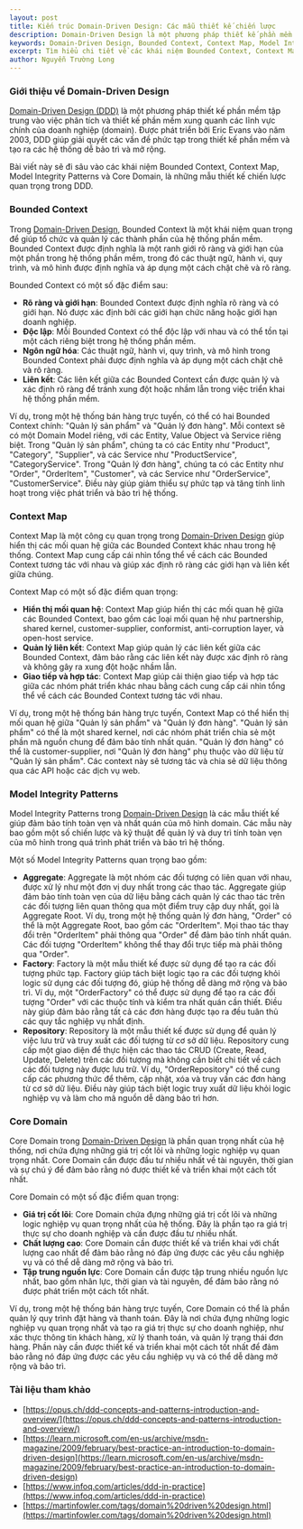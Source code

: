 ```yaml
---
layout: post
title: Kiến trúc Domain-Driven Design: Các mẫu thiết kế chiến lược
description: Domain-Driven Design là một phương pháp thiết kế phần mềm tập trung vào việc phân tích và cấu trúc hệ thống theo các lĩnh vực chính của doanh nghiệp. Bài viết này đi sâu vào Bounded Context, Context Map, Model Integrity Patterns và Core Domain.
keywords: Domain-Driven Design, Bounded Context, Context Map, Model Integrity Patterns, Core Domain, kiến trúc Domain-Driven Design
excerpt: Tìm hiểu chi tiết về các khái niệm Bounded Context, Context Map, Model Integrity Patterns và Core Domain trong Domain-Driven Design.
author: Nguyễn Trường Long
---
```


### Giới thiệu về Domain-Driven Design

[Domain-Driven Design (DDD)](https://nguyentruonglong.net/kien-truc-domain-driven-design.html) là một phương pháp thiết kế phần mềm tập trung vào việc phân tích và thiết kế phần mềm xung quanh các lĩnh vực chính của doanh nghiệp (domain). Được phát triển bởi Eric Evans vào năm 2003, DDD giúp giải quyết các vấn đề phức tạp trong thiết kế phần mềm và tạo ra các hệ thống dễ bảo trì và mở rộng.

Bài viết này sẽ đi sâu vào các khái niệm Bounded Context, Context Map, Model Integrity Patterns và Core Domain, là những mẫu thiết kế chiến lược quan trọng trong DDD.

### Bounded Context

Trong [Domain-Driven Design](https://nguyentruonglong.net/kien-truc-domain-driven-design.html), Bounded Context là một khái niệm quan trọng để giúp tổ chức và quản lý các thành phần của hệ thống phần mềm. Bounded Context được định nghĩa là một ranh giới rõ ràng và giới hạn của một phần trong hệ thống phần mềm, trong đó các thuật ngữ, hành vi, quy trình, và mô hình được định nghĩa và áp dụng một cách chặt chẽ và rõ ràng.

Bounded Context có một số đặc điểm sau:
- **Rõ ràng và giới hạn**: Bounded Context được định nghĩa rõ ràng và có giới hạn. Nó được xác định bởi các giới hạn chức năng hoặc giới hạn doanh nghiệp.
- **Độc lập**: Mỗi Bounded Context có thể độc lập với nhau và có thể tồn tại một cách riêng biệt trong hệ thống phần mềm.
- **Ngôn ngữ hóa**: Các thuật ngữ, hành vi, quy trình, và mô hình trong Bounded Context phải được định nghĩa và áp dụng một cách chặt chẽ và rõ ràng.
- **Liên kết**: Các liên kết giữa các Bounded Context cần được quản lý và xác định rõ ràng để tránh xung đột hoặc nhầm lẫn trong việc triển khai hệ thống phần mềm.

Ví dụ, trong một hệ thống bán hàng trực tuyến, có thể có hai Bounded Context chính: "Quản lý sản phẩm" và "Quản lý đơn hàng". Mỗi context sẽ có một Domain Model riêng, với các Entity, Value Object và Service riêng biệt. Trong "Quản lý sản phẩm", chúng ta có các Entity như "Product", "Category", "Supplier", và các Service như "ProductService", "CategoryService". Trong "Quản lý đơn hàng", chúng ta có các Entity như "Order", "OrderItem", "Customer", và các Service như "OrderService", "CustomerService". Điều này giúp giảm thiểu sự phức tạp và tăng tính linh hoạt trong việc phát triển và bảo trì hệ thống.

### Context Map

Context Map là một công cụ quan trọng trong [Domain-Driven Design](https://nguyentruonglong.net/kien-truc-domain-driven-design.html) giúp hiển thị các mối quan hệ giữa các Bounded Context khác nhau trong hệ thống. Context Map cung cấp cái nhìn tổng thể về cách các Bounded Context tương tác với nhau và giúp xác định rõ ràng các giới hạn và liên kết giữa chúng.

Context Map có một số đặc điểm quan trọng:
- **Hiển thị mối quan hệ**: Context Map giúp hiển thị các mối quan hệ giữa các Bounded Context, bao gồm các loại mối quan hệ như partnership, shared kernel, customer-supplier, conformist, anti-corruption layer, và open-host service.
- **Quản lý liên kết**: Context Map giúp quản lý các liên kết giữa các Bounded Context, đảm bảo rằng các liên kết này được xác định rõ ràng và không gây ra xung đột hoặc nhầm lẫn.
- **Giao tiếp và hợp tác**: Context Map giúp cải thiện giao tiếp và hợp tác giữa các nhóm phát triển khác nhau bằng cách cung cấp cái nhìn tổng thể về cách các Bounded Context tương tác với nhau.

Ví dụ, trong một hệ thống bán hàng trực tuyến, Context Map có thể hiển thị mối quan hệ giữa "Quản lý sản phẩm" và "Quản lý đơn hàng". "Quản lý sản phẩm" có thể là một shared kernel, nơi các nhóm phát triển chia sẻ một phần mã nguồn chung để đảm bảo tính nhất quán. "Quản lý đơn hàng" có thể là customer-supplier, nơi "Quản lý đơn hàng" phụ thuộc vào dữ liệu từ "Quản lý sản phẩm". Các context này sẽ tương tác và chia sẻ dữ liệu thông qua các API hoặc các dịch vụ web.

### Model Integrity Patterns

Model Integrity Patterns trong [Domain-Driven Design](https://nguyentruonglong.net/kien-truc-domain-driven-design.html) là các mẫu thiết kế giúp đảm bảo tính toàn vẹn và nhất quán của mô hình domain. Các mẫu này bao gồm một số chiến lược và kỹ thuật để quản lý và duy trì tính toàn vẹn của mô hình trong quá trình phát triển và bảo trì hệ thống.

Một số Model Integrity Patterns quan trọng bao gồm:
- **Aggregate**: Aggregate là một nhóm các đối tượng có liên quan với nhau, được xử lý như một đơn vị duy nhất trong các thao tác. Aggregate giúp đảm bảo tính toàn vẹn của dữ liệu bằng cách quản lý các thao tác trên các đối tượng liên quan thông qua một điểm truy cập duy nhất, gọi là Aggregate Root. Ví dụ, trong một hệ thống quản lý đơn hàng, "Order" có thể là một Aggregate Root, bao gồm các "OrderItem". Mọi thao tác thay đổi trên "OrderItem" phải thông qua "Order" để đảm bảo tính nhất quán. Các đối tượng "OrderItem" không thể thay đổi trực tiếp mà phải thông qua "Order".
- **Factory**: Factory là một mẫu thiết kế được sử dụng để tạo ra các đối tượng phức tạp. Factory giúp tách biệt logic tạo ra các đối tượng khỏi logic sử dụng các đối tượng đó, giúp hệ thống dễ dàng mở rộng và bảo trì. Ví dụ, một "OrderFactory" có thể được sử dụng để tạo ra các đối tượng "Order" với các thuộc tính và kiểm tra nhất quán cần thiết. Điều này giúp đảm bảo rằng tất cả các đơn hàng được tạo ra đều tuân thủ các quy tắc nghiệp vụ nhất định.
- **Repository**: Repository là một mẫu thiết kế được sử dụng để quản lý việc lưu trữ và truy xuất các đối tượng từ cơ sở dữ liệu. Repository cung cấp một giao diện để thực hiện các thao tác CRUD (Create, Read, Update, Delete) trên các đối tượng mà không cần biết chi tiết về cách các đối tượng này được lưu trữ. Ví dụ, "OrderRepository" có thể cung cấp các phương thức để thêm, cập nhật, xóa và truy vấn các đơn hàng từ cơ sở dữ liệu. Điều này giúp tách biệt logic truy xuất dữ liệu khỏi logic nghiệp vụ và làm cho mã nguồn dễ dàng bảo trì hơn.

### Core Domain

Core Domain trong [Domain-Driven Design](https://nguyentruonglong.net/kien-truc-domain-driven-design.html) là phần quan trọng nhất của hệ thống, nơi chứa đựng những giá trị cốt lõi và những logic nghiệp vụ quan trọng nhất. Core Domain cần được đầu tư nhiều nhất về tài nguyên, thời gian và sự chú ý để đảm bảo rằng nó được thiết kế và triển khai một cách tốt nhất.

Core Domain có một số đặc điểm quan trọng:
- **Giá trị cốt lõi**: Core Domain chứa đựng những giá trị cốt lõi và những logic nghiệp vụ quan trọng nhất của hệ thống. Đây là phần tạo ra giá trị thực sự cho doanh nghiệp và cần được đầu tư nhiều nhất.
- **Chất lượng cao**: Core Domain cần được thiết kế và triển khai với chất lượng cao nhất để đảm bảo rằng nó đáp ứng được các yêu cầu nghiệp vụ và có thể dễ dàng mở rộng và bảo trì.
- **Tập trung nguồn lực**: Core Domain cần được tập trung nhiều nguồn lực nhất, bao gồm nhân lực, thời gian và tài nguyên, để đảm bảo rằng nó được phát triển một cách tốt nhất.

Ví dụ, trong một hệ thống bán hàng trực tuyến, Core Domain có thể là phần quản lý quy trình đặt hàng và thanh toán. Đây là nơi chứa đựng những logic nghiệp vụ quan trọng nhất và tạo ra giá trị thực sự cho doanh nghiệp, như xác thực thông tin khách hàng, xử lý thanh toán, và quản lý trạng thái đơn hàng. Phần này cần được thiết kế và triển khai một cách tốt nhất để đảm bảo rằng nó đáp ứng được các yêu cầu nghiệp vụ và có thể dễ dàng mở rộng và bảo trì.

### Tài liệu tham khảo

* [https://opus.ch/ddd-concepts-and-patterns-introduction-and-overview/](https://opus.ch/ddd-concepts-and-patterns-introduction-and-overview/)
* [https://learn.microsoft.com/en-us/archive/msdn-magazine/2009/february/best-practice-an-introduction-to-domain-driven-design](https://learn.microsoft.com/en-us/archive/msdn-magazine/2009/february/best-practice-an-introduction-to-domain-driven-design)
* [https://www.infoq.com/articles/ddd-in-practice](https://www.infoq.com/articles/ddd-in-practice)
* [https://martinfowler.com/tags/domain%20driven%20design.html](https://martinfowler.com/tags/domain%20driven%20design.html)
